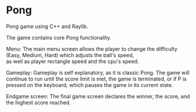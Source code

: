 # Pong
Pong game using C++ and Raylib.

The game contains core Pong functionality. 

Menu:
The main menu screen allows the player to change the difficulty (Easy, Medium, Hard) which adjusts the ball's speed,  
as well as player rectangle speed and the cpu's speed.

Gameplay:
Gameplay is self explanatory, as it is classic Pong. The game will continue to run until the score limit is met,
the game is terminated, or if P is pressed on the keyboard, which pauses the game in its current state.

Endgame screen: 
The final game screen declares the winner, the score, and the highest score reached.
